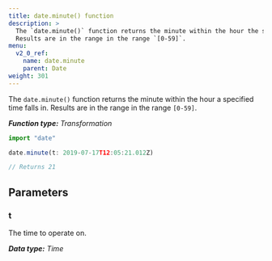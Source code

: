```yaml
---
title: date.minute() function
description: >
  The `date.minute()` function returns the minute within the hour the specified time falls in.
  Results are in the range in the range `[0-59]`.
menu:
  v2_0_ref:
    name: date.minute
    parent: Date
weight: 301
---
```


The `date.minute()` function returns the minute within the hour a specified time falls in.
Results are in the range in the range `[0-59]`.

_**Function type:** Transformation_  

```js
import "date"

date.minute(t: 2019-07-17T12:05:21.012Z)

// Returns 21
```

## Parameters

### t
The time to operate on.

_**Data type:** Time_

